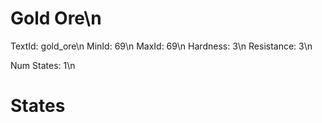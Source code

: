 # Gold Ore\n
TextId: gold_ore\n
MinId: 69\n
MaxId: 69\n
Hardness: 3\n
Resistance: 3\n

Num States: 1\n
# States
```

```
